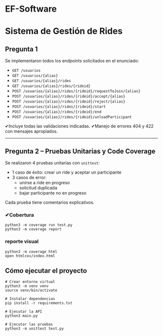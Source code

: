 # EF-Software
# Sistema de Gestión de Rides 
## Pregunta 1 

Se implementaron todos los endpoints solicitados en el enunciado:

- `GET /usuarios`
- `GET /usuarios/{alias}`
- `GET /usuarios/{alias}/rides`
- `GET /usuarios/{alias}/rides/{rideid}`
- `POST /usuarios/{alias}/rides/{rideid}/requestToJoin/{alias}`
- `POST /usuarios/{alias}/rides/{rideid}/accept/{alias}`
- `POST /usuarios/{alias}/rides/{rideid}/reject/{alias}`
- `POST /usuarios/{alias}/rides/{rideid}/start`
- `POST /usuarios/{alias}/rides/{rideid}/end`
- `POST /usuarios/{alias}/rides/{rideid}/unloadParticipant`

✔Incluye todas las validaciones indicadas.
✔Manejo de errores 404 y 422 con mensajes apropiados.

---

## Pregunta 2 – Pruebas Unitarias y Code Coverage

Se realizaron 4 pruebas unitarias con `unittest`:

- 1 caso de éxito: crear un ride y aceptar un participante
- 3 casos de error:
  - unirse a ride en progreso
  - solicitud duplicada
  - bajar participante no en progreso

Cada prueba tiene comentarios explicativos.

### ✔Cobertura

```
python3 -m coverage run test.py
python3 -m coverage report
```

### reporte visual

```
python3 -m coverage html
open htmlcov/index.html
```


## Cómo ejecutar el proyecto

```
# Crear entorno virtual
python3 -m venv venv
source venv/bin/activate

# Instalar dependencias
pip install -r requirements.txt

# Ejecutar la API
python3 main.py

# Ejecutar las pruebas
python3 -m unittest test.py
```


